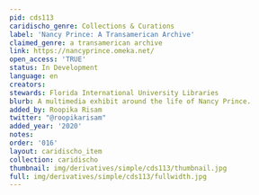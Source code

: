 ```yaml
---
pid: cds113
caridischo_genre: Collections & Curations
label: 'Nancy Prince: A Transamerican Archive'
claimed_genre: a transamerican archive
link: https://nancyprince.omeka.net/
open_access: 'TRUE'
status: In Development
language: en
creators: 
stewards: Florida International University Libraries
blurb: A multimedia exhibit around the life of Nancy Prince.
added_by: Roopika Risam
twitter: "@roopikarisam"
added_year: '2020'
notes: 
order: '016'
layout: caridischo_item
collection: caridischo
thumbnail: img/derivatives/simple/cds113/thumbnail.jpg
full: img/derivatives/simple/cds113/fullwidth.jpg
---
```

